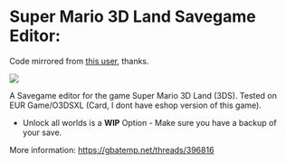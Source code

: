 # Super Mario 3D Land Savegame Editor:
Code mirrored from [this user](https://gbatemp.net/members/110449), thanks.

![](https://raw.githubusercontent.com/yonaikerlol/Super-Mario-3D-Land-SGE/master/docs/program.png)

A Savegame editor for the game Super Mario 3D Land (3DS).
Tested on EUR Game/O3DSXL (Card, I dont have eshop version of this game).
* Unlock all worlds is a **WIP** Option - Make sure you have a backup of your save.

More information: https://gbatemp.net/threads/396816
